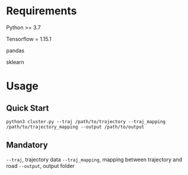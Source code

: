 # Requirements
Python >= 3.7

Tensorflow = 1.15.1

pandas

sklearn

# Usage
## Quick Start
```
python3 cluster.py --traj /path/to/trajectory --traj_mapping /path/to/trajectory_mapping --output /path/to/output
```

## Mandatory
`--traj`, trajectory data
`--traj_mapping`, mapping between trajectory and road
`--output`, output folder
